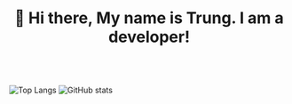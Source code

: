 <h1 align="center">👋 Hi there, My name is Trung. I am a developer!</h1>

<br><br><br>
![Top Langs](https://github-readme-stats.vercel.app/api/top-langs/?username=letrung2719)
![GitHub stats](https://github-readme-stats.vercel.app/api?username=letrung2719&show_icons=true)
 
